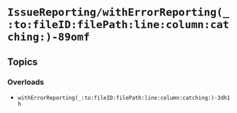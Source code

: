 # ``IssueReporting/withErrorReporting(_:to:fileID:filePath:line:column:catching:)-89omf``

## Topics

### Overloads

- ``withErrorReporting(_:to:fileID:filePath:line:column:catching:)-3dh1h``
